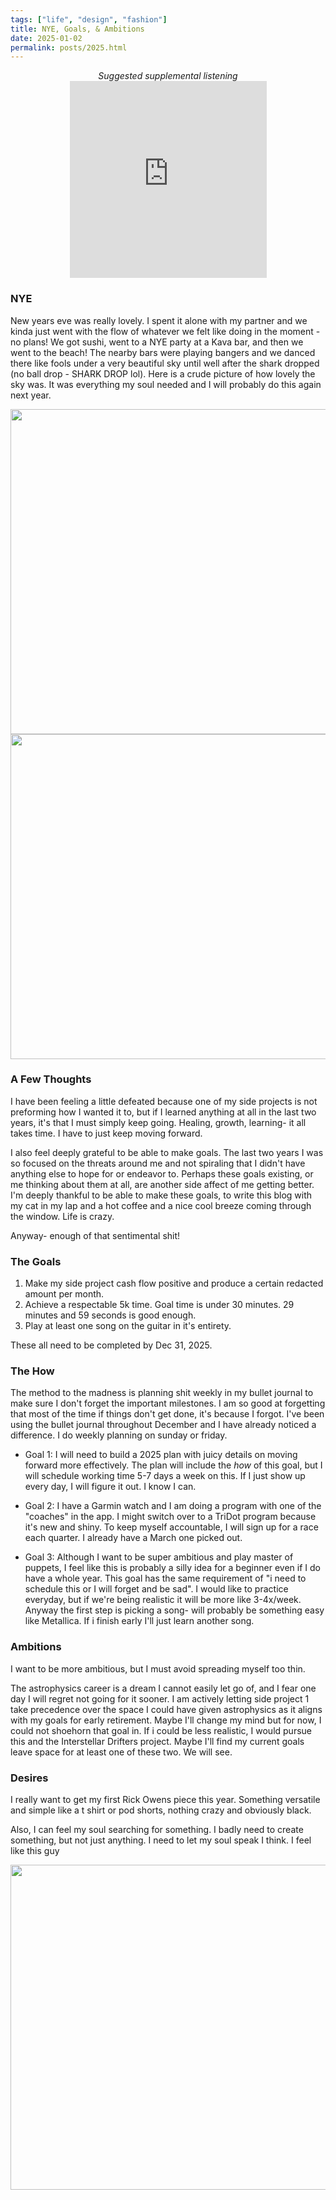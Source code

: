 ```yaml
---
tags: ["life", "design", "fashion"] 
title: NYE, Goals, & Ambitions
date: 2025-01-02
permalink: posts/2025.html
---
```

<center><em>Suggested supplemental listening</em></center>
<center><iframe width="315" height="315" src="https://www.youtube.com/embed/Bjvx14sJb0g" title="YouTube video player" frameborder="0" allow="accelerometer; autoplay; clipboard-write; encrypted-media; gyroscope; picture-in-picture; web-share" referrerpolicy="strict-origin-when-cross-origin" allowfullscreen></iframe></center>


### NYE
New years eve was really lovely. I spent it alone with my partner and we kinda just went with the flow of whatever we felt like doing in the moment - no plans! 
We got sushi, went to a NYE party at a Kava bar, and then we went to the beach! The nearby bars were playing bangers and we danced there like fools under a very beautiful sky until well after the shark dropped (no ball drop - SHARK DROP lol). Here is a crude picture of how lovely the sky was. It was everything my soul needed and I will probably do this again next year.


<img height=520px src="/assets/beachsky.jpeg">
<img height=520px src="/assets/beachsky2.jpeg">



### A Few Thoughts
I have been feeling a little defeated because one of my side projects is not preforming how I wanted it to, but if I learned anything at all in the last two years, it's that I must simply keep going. Healing, growth, learning- it all takes time. I have to just keep moving forward. 

I also feel deeply grateful to be able to make goals. The last two years I was so focused on the threats around me and not spiraling that I didn't have anything else to hope for or endeavor to. Perhaps these goals existing, or me thinking about them at all, are another side affect of me getting better. I'm deeply thankful to be able to make these goals, to write this blog with my cat in my lap and a hot coffee and a nice cool breeze coming through the window. Life is crazy.  

Anyway- enough of that sentimental shit! 
### The Goals
1. Make my side project cash flow positive and produce a certain redacted amount per month.
2. Achieve a respectable 5k time. Goal time is under 30 minutes. 29 minutes and 59 seconds is good enough.  
3. Play at least one song on the guitar in it's entirety. 

These all need to be completed by Dec 31, 2025.
### The How
The method to the madness is planning shit weekly in my bullet journal to make sure I don't forget the important milestones. I am so good at forgetting that most of the time if things don't get done, it's because I forgot. I've been using the bullet journal throughout December and I have already noticed a difference. I do weekly planning on sunday or friday. 


- Goal 1: I will need to build a 2025 plan with juicy details on moving forward more effectively. The plan will include the *how* of this goal, but I will schedule working time 5-7 days a week on this. If I just show up every day, I will figure it out. I know I can.

- Goal 2: I have a Garmin watch and I am doing a program with one of the "coaches" in the app. I might switch over to a TriDot program because it's new and shiny. To keep myself accountable, I will sign up for a race each quarter. I already have a March one picked out.

- Goal 3: Although I want to be super ambitious and play master of puppets, I feel like this is probably a silly idea for a beginner even if I do have a whole year. This goal has the same requirement of "i need to schedule this or I will forget and be sad". I would like to practice everyday, but if we're being realistic it will be more like 3-4x/week. Anyway the first step is picking a song- will probably be something easy like Metallica. If i finish early I'll just learn another song.

### Ambitions
I want to be more ambitious, but I must avoid spreading myself too thin. 

The astrophysics career is a dream I cannot easily let go of, and I fear one day I will regret not going for it sooner. I am actively letting side project 1 take precedence over the space I could have given astrophysics as it aligns with my goals for early retirement. Maybe I'll change my mind but for now, I could not shoehorn that goal in. If i could be less realistic, I would pursue this and the Interstellar Drifters project. Maybe I'll find my current goals leave space for at least one of these two. We will see. 

### Desires
I really want to get my first Rick Owens piece this year. Something versatile and simple like a t shirt or pod shorts, nothing crazy and obviously black.

Also, I can feel my soul searching for something. I badly need to create something, but not just anything. I need to let my soul speak I think. I feel like this guy
<center><img height=520px src="/assets/me-rn-fr.jpg"><center>
